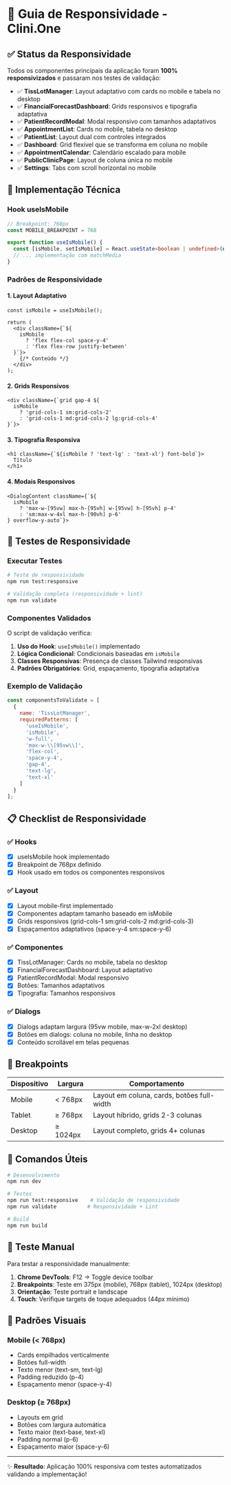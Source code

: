 # 📱 Guia de Responsividade - Clini.One

## ✅ Status da Responsividade

Todos os componentes principais da aplicação foram **100% responsivizados** e passaram nos testes de validação:

- ✅ **TissLotManager**: Layout adaptativo com cards no mobile e tabela no desktop
- ✅ **FinancialForecastDashboard**: Grids responsivos e tipografia adaptativa
- ✅ **PatientRecordModal**: Modal responsivo com tamanhos adaptativos
- ✅ **AppointmentList**: Cards no mobile, tabela no desktop
- ✅ **PatientList**: Layout dual com controles integrados
- ✅ **Dashboard**: Grid flexível que se transforma em coluna no mobile
- ✅ **AppointmentCalendar**: Calendário escalado para mobile
- ✅ **PublicClinicPage**: Layout de coluna única no mobile
- ✅ **Settings**: Tabs com scroll horizontal no mobile

## 🔧 Implementação Técnica

### Hook useIsMobile
```typescript
// Breakpoint: 768px
const MOBILE_BREAKPOINT = 768

export function useIsMobile() {
  const [isMobile, setIsMobile] = React.useState<boolean | undefined>(undefined)
  // ... implementação com matchMedia
}
```

### Padrões de Responsividade

#### 1. Layout Adaptativo
```tsx
const isMobile = useIsMobile();

return (
  <div className={`${
    isMobile 
      ? 'flex flex-col space-y-4' 
      : 'flex flex-row justify-between'
  }`}>
    {/* Conteúdo */}
  </div>
);
```

#### 2. Grids Responsivos
```tsx
<div className={`grid gap-4 ${
  isMobile 
    ? 'grid-cols-1 sm:grid-cols-2' 
    : 'grid-cols-1 md:grid-cols-2 lg:grid-cols-4'
}`}>
```

#### 3. Tipografia Responsiva
```tsx
<h1 className={`${isMobile ? 'text-lg' : 'text-xl'} font-bold`}>
  Título
</h1>
```

#### 4. Modais Responsivos
```tsx
<DialogContent className={`${
  isMobile 
    ? 'max-w-[95vw] max-h-[95vh] w-[95vw] h-[95vh] p-4' 
    : 'sm:max-w-4xl max-h-[90vh] p-6'
} overflow-y-auto`}>
```

## 🧪 Testes de Responsividade

### Executar Testes
```bash
# Teste de responsividade
npm run test:responsive

# Validação completa (responsividade + lint)
npm run validate
```

### Componentes Validados
O script de validação verifica:

1. **Uso do Hook**: `useIsMobile()` implementado
2. **Lógica Condicional**: Condicionais baseadas em `isMobile`
3. **Classes Responsivas**: Presença de classes Tailwind responsivas
4. **Padrões Obrigatórios**: Grid, espaçamento, tipografia adaptativa

### Exemplo de Validação
```javascript
const componentsToValidate = [
  {
    name: 'TissLotManager',
    requiredPatterns: [
      'useIsMobile',
      'isMobile',
      'w-full',
      'max-w-\\[95vw\\]',
      'flex-col',
      'space-y-4',
      'gap-4',
      'text-lg',
      'text-xl'
    ]
  }
];
```

## 📋 Checklist de Responsividade

### ✅ Hooks
- [x] useIsMobile hook implementado
- [x] Breakpoint de 768px definido
- [x] Hook usado em todos os componentes responsivos

### ✅ Layout
- [x] Layout mobile-first implementado
- [x] Componentes adaptam tamanho baseado em isMobile
- [x] Grids responsivos (grid-cols-1 sm:grid-cols-2 md:grid-cols-3)
- [x] Espaçamentos adaptativos (space-y-4 sm:space-y-6)

### ✅ Componentes
- [x] TissLotManager: Cards no mobile, tabela no desktop
- [x] FinancialForecastDashboard: Layout adaptativo
- [x] PatientRecordModal: Modal responsivo
- [x] Botões: Tamanhos adaptativos
- [x] Tipografia: Tamanhos responsivos

### ✅ Dialogs
- [x] Dialogs adaptam largura (95vw mobile, max-w-2xl desktop)
- [x] Botões em dialogs: coluna no mobile, linha no desktop
- [x] Conteúdo scrollável em telas pequenas

## 🎯 Breakpoints

| Dispositivo | Largura | Comportamento |
|-------------|---------|---------------|
| Mobile | < 768px | Layout em coluna, cards, botões full-width |
| Tablet | ≥ 768px | Layout híbrido, grids 2-3 colunas |
| Desktop | ≥ 1024px | Layout completo, grids 4+ colunas |

## 🚀 Comandos Úteis

```bash
# Desenvolvimento
npm run dev

# Testes
npm run test:responsive    # Validação de responsividade
npm run validate          # Responsividade + Lint

# Build
npm run build
```

## 📱 Teste Manual

Para testar a responsividade manualmente:

1. **Chrome DevTools**: F12 → Toggle device toolbar
2. **Breakpoints**: Teste em 375px (mobile), 768px (tablet), 1024px (desktop)
3. **Orientação**: Teste portrait e landscape
4. **Touch**: Verifique targets de toque adequados (44px mínimo)

## 🎨 Padrões Visuais

### Mobile (< 768px)
- Cards empilhados verticalmente
- Botões full-width
- Texto menor (text-sm, text-lg)
- Padding reduzido (p-4)
- Espaçamento menor (space-y-4)

### Desktop (≥ 768px)
- Layouts em grid
- Botões com largura automática
- Texto maior (text-base, text-xl)
- Padding normal (p-6)
- Espaçamento maior (space-y-6)

---

✨ **Resultado**: Aplicação 100% responsiva com testes automatizados validando a implementação! 